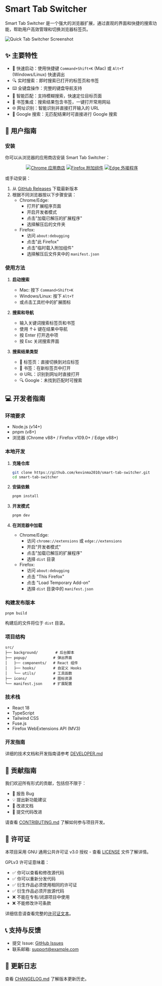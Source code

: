 # Smart Tab Switcher

Smart Tab Switcher 是一个强大的浏览器扩展，通过直观的界面和快捷的搜索功能，帮助用户高效管理和切换浏览器标签页。

![Quick Tab Switcher Screenshot](./screenshots/demo.png)

## ✨ 主要特性

- 🚀 快速启动：使用快捷键 `Command+Shift+K` (Mac) 或 `Alt+T` (Windows/Linux) 快速调出
- 🔍 实时搜索：即时搜索已打开的标签页和书签
- ⌨️ 全键盘操作：完整的键盘导航支持
- 🎯 智能匹配：支持模糊搜索，快速定位目标页面
- 🔖 书签集成：搜索结果包含书签，一键打开常用网站
- 🌐 网址识别：智能识别并直接打开输入的 URL
- 🔄 Google 搜索：无匹配结果时可直接进行 Google 搜索

## 📖 用户指南

### 安装

你可以从浏览器的应用商店安装 Smart Tab Switcher：

<div align="center">

[![Chrome 应用商店](https://img.shields.io/chrome-web-store/v/smart-tab-switcher?label=Chrome&style=for-the-badge&logo=google-chrome&logoColor=white)](https://chrome.google.com/webstore/detail/smart-tab-switcher)
[![Firefox 附加组件](https://img.shields.io/amo/v/smart-tab-switcher?label=Firefox&style=for-the-badge&logo=firefox&logoColor=white)](https://addons.mozilla.org/firefox/addon/smart-tab-switcher)
[![Edge 外接程序](https://img.shields.io/badge/Edge-v1.0.0-blue?style=for-the-badge&logo=microsoft-edge&logoColor=white)](https://microsoftedge.microsoft.com/addons/detail/smart-tab-switcher)

</div>

或手动安装：
1. 从 [GitHub Releases](https://github.com/kevinma2010/smart-tab-switcher/releases) 下载最新版本
2. 根据不同浏览器按以下步骤安装：
   - Chrome/Edge:
     * 打开扩展程序页面
     * 开启开发者模式
     * 点击"加载已解压的扩展程序"
     * 选择解压后的文件夹
   - Firefox:
     * 访问 `about:debugging`
     * 点击"此 Firefox"
     * 点击"临时载入附加组件"
     * 选择解压后文件夹中的 `manifest.json`

### 使用方法

1. **启动搜索**
   - Mac: 按下 `Command+Shift+K`
   - Windows/Linux: 按下 `Alt+T`
   - 或点击工具栏中的扩展图标

2. **搜索和导航**
   - 输入关键词搜索标签页和书签
   - 使用 ↑↓ 键在结果中导航
   - 按 Enter 打开选中项
   - 按 Esc 关闭搜索界面

3. **搜索结果类型**
   - 📑 标签页：直接切换到对应标签
   - 🔖 书签：在新标签页中打开
   - 🌐 URL：识别到网址时直接打开
   - 🔍 Google：未找到匹配时可搜索

## 💻 开发者指南

### 环境要求

- Node.js (v14+)
- pnpm (v8+)
- 浏览器 (Chrome v88+ / Firefox v109.0+ / Edge v88+)

### 本地开发

1. **克隆仓库**
   ```bash
   git clone https://github.com/kevinma2010/smart-tab-switcher.git
   cd smart-tab-switcher
   ```

2. **安装依赖**
   ```bash
   pnpm install
   ```

3. **开发模式**
   ```bash
   pnpm dev
   ```

4. **在浏览器中加载**
   - Chrome/Edge:
     * 访问 `chrome://extensions` 或 `edge://extensions`
     * 开启"开发者模式"
     * 点击"加载已解压的扩展程序"
     * 选择 `dist` 目录
   - Firefox:
     * 访问 `about:debugging`
     * 点击 "This Firefox"
     * 点击 "Load Temporary Add-on"
     * 选择 `dist` 目录中的 `manifest.json`

### 构建发布版本

```bash
pnpm build
```

构建后的文件将位于 `dist` 目录。

### 项目结构

```
src/
├── background/        # 后台脚本
├── popup/            # 弹出界面
│   ├── components/   # React 组件
│   ├── hooks/        # 自定义 Hooks
│   └── utils/        # 工具函数
├── icons/            # 图标资源
└── manifest.json     # 扩展配置
```

### 技术栈

- React 18
- TypeScript
- Tailwind CSS
- Fuse.js
- Firefox WebExtensions API (MV3)

### 开发指南

详细的技术文档和开发指南请参考 [DEVELOPER.md](./DEVELOPER.md)

## 🤝 贡献指南

我们欢迎所有形式的贡献，包括但不限于：

- 🐛 报告 Bug
- 💡 提出新功能建议
- 📝 改进文档
- 🔧 提交代码改进

请查看 [CONTRIBUTING.md](./CONTRIBUTING.md) 了解如何参与项目开发。

## 📄 许可证

本项目采用 GNU 通用公共许可证 v3.0 授权 - 查看 [LICENSE](./LICENSE) 文件了解详情。

GPLv3 许可证意味着：
- ✅ 你可以查看和修改源代码
- ✅ 你可以重新分发代码
- ✅ 衍生作品必须使用相同的许可证
- ✅ 衍生作品必须开放源代码
- ❌ 不能在专有/闭源项目中使用
- ❌ 不能修改许可条款

详细信息请查看完整的[许可证文本](./LICENSE)。

## 📞 支持与反馈

- 提交 Issue: [GitHub Issues](https://github.com/yourusername/smart-tab-switcher/issues)
- 联系邮箱: support@example.com

## 🔄 更新日志

查看 [CHANGELOG.md](./CHANGELOG.md) 了解版本更新历史。